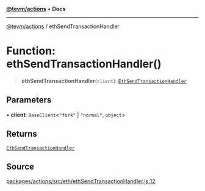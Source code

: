 [**@tevm/actions**](../README.md) • **Docs**

***

[@tevm/actions](../globals.md) / ethSendTransactionHandler

# Function: ethSendTransactionHandler()

> **ethSendTransactionHandler**(`client`): [`EthSendTransactionHandler`](../type-aliases/EthSendTransactionHandler.md)

## Parameters

• **client**: `BaseClient`\<`"fork"` \| `"normal"`, `object`\>

## Returns

[`EthSendTransactionHandler`](../type-aliases/EthSendTransactionHandler.md)

## Source

[packages/actions/src/eth/ethSendTransactionHandler.js:12](https://github.com/evmts/tevm-monorepo/blob/main/packages/actions/src/eth/ethSendTransactionHandler.js#L12)
